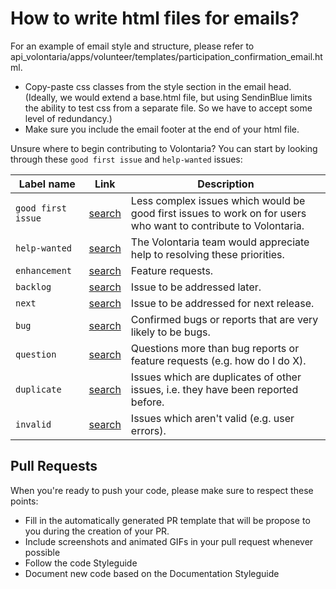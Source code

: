 # How to write html files for emails?

For an example of email style and structure, please refer to api_volontaria/apps/volunteer/templates/participation_confirmation_email.html.

* Copy-paste css classes from the style section in the email head. (Ideally, we would extend a base.html file, but using SendinBlue limits the ability to test css from a separate file. So we have to accept some level of redundancy.)
* Make sure you include the email footer at the end of your html file.



Unsure where to begin contributing to Volontaria? You can start by looking through these `good first issue` 
and `help-wanted` issues:

| Label name | Link | Description |
| --- | --- | --- |
| `good first issue` | [search][search-volontaria-org-label-good-first-issue] | Less complex issues which would be good first issues to work on for users who want to contribute to Volontaria. |
| `help-wanted` | [search][search-volontaria-org-label-help-wanted] | The Volontaria team would appreciate help to resolving these priorities. |
| `enhancement` | [search][search-volontaria-org-label-enhancement] | Feature requests. |
| `backlog` | [search][search-volontaria-org-label-backlog] | Issue to be addressed later. |
| `next` | [search][search-volontaria-org-label-next] | Issue to be addressed for next release. |
| `bug` | [search][search-volontaria-org-label-bug] | Confirmed bugs or reports that are very likely to be bugs. |
| `question` | [search][search-volontaria-org-label-question] | Questions more than bug reports or feature requests (e.g. how do I do X). |
| `duplicate` | [search][search-volontaria-org-label-duplicate] | Issues which are duplicates of other issues, i.e. they have been reported before. |
| `invalid` | [search][search-volontaria-org-label-invalid] | Issues which aren't valid (e.g. user errors). |


## Pull Requests

When you're ready to push your code, please make sure to respect these points:

* Fill in the automatically generated PR template that will be propose to you during the creation of your PR.
* Include screenshots and animated GIFs in your pull request whenever possible
* Follow the code Styleguide
* Document new code based on the Documentation Styleguide

[good first issue]: https://github.com/issues?utf8=%E2%9C%93&q=is%3Aopen+is%3Aissue+archived%3Afalse+user%3AVolontaria+label%3A%22good+first+issue%22
[help-wanted]: https://github.com/issues?utf8=%E2%9C%93&q=is%3Aopen+is%3Aissue+archived%3Afalse+label%3A"help+wanted"+user%3AVolontaria


[search-volontaria-org-label-enhancement]: https://github.com/issues?utf8=%E2%9C%93&q=is%3Aopen+is%3Aissue+archived%3Afalse+label%3Aenhancement+user%3AVolontaria
[search-volontaria-org-label-backlog]: https://github.com/issues?utf8=%E2%9C%93&q=is%3Aopen+is%3Aissue+archived%3Afalse+label%3Abacklog+user%3AVolontaria
[search-volontaria-org-label-next]: https://github.com/issues?utf8=%E2%9C%93&q=is%3Aopen+is%3Aissue+archived%3Afalse+label%3Anext+user%3AVolontaria
[search-volontaria-org-label-bug]: https://github.com/issues?utf8=%E2%9C%93&q=is%3Aopen+is%3Aissue+archived%3Afalse+label%3Abug+user%3AVolontaria
[search-volontaria-org-label-question]: https://github.com/issues?utf8=%E2%9C%93&q=is%3Aopen+is%3Aissue+archived%3Afalse+label%3Aquestion+user%3AVolontaria
[search-volontaria-org-label-help-wanted]: https://github.com/issues?utf8=%E2%9C%93&q=is%3Aopen+is%3Aissue+archived%3Afalse+label%3A"help+wanted"+user%3AVolontaria
[search-volontaria-org-label-good-first-issue]: https://github.com/issues?utf8=%E2%9C%93&q=is%3Aopen+is%3Aissue+archived%3Afalse+user%3AVolontaria+label%3A%22good+first+issue%22
[search-volontaria-org-label-documentation]: https://github.com/issues?utf8=%E2%9C%93&q=is%3Aopen+is%3Aissue+archived%3Afalse+label%3Adocumentation+user%3AVolontaria
[search-volontaria-org-label-duplicate]: https://github.com/issues?utf8=%E2%9C%93&q=is%3Aopen+is%3Aissue+archived%3Afalse+label%3Aduplicate+user%3AVolontaria
[search-volontaria-org-label-invalid]: https://github.com/issues?utf8=%E2%9C%93&q=is%3Aopen+is%3Aissue+archived%3Afalse+label%3Ainvalid+user%3AVolontaria
[search-volontaria-org-label-review]: https://github.com/issues?utf8=%E2%9C%93&q=is%3Aopen+is%3Aissue+archived%3Afalse+label%3Areview+user%3AVolontaria
[search-volontaria-org-label-in-progress]: https://github.com/issues?utf8=%E2%9C%93&q=is%3Aopen+is%3Aissue+archived%3Afalse+label%3A"in+progress"+user%3AVolontaria
